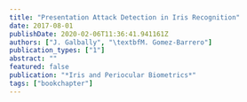 ```yaml
---
title: "Presentation Attack Detection in Iris Recognition"
date: 2017-08-01
publishDate: 2020-02-06T11:36:41.941161Z
authors: ["J. Galbally", "\textbfM. Gomez-Barrero"]
publication_types: ["1"]
abstract: ""
featured: false
publication: "*Iris and Periocular Biometrics*"
tags: ["bookchapter"]
---
```


